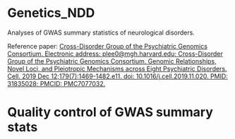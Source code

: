 # Genetics_NDD
Analyses of GWAS summary statistics of neurological disorders. 

Reference paper: [Cross-Disorder Group of the Psychiatric Genomics Consortium. Electronic address: plee0@mgh.harvard.edu; Cross-Disorder Group of the Psychiatric Genomics Consortium. Genomic Relationships, Novel Loci, and Pleiotropic Mechanisms across Eight Psychiatric Disorders. Cell. 2019 Dec 12;179(7):1469-1482.e11. doi: 10.1016/j.cell.2019.11.020. PMID: 31835028; PMCID: PMC7077032.](https://pubmed.ncbi.nlm.nih.gov/31835028/)


# Quality control of GWAS summary stats 

